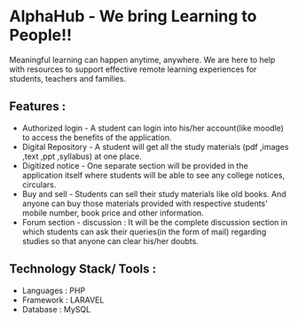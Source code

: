 # AlphaHub - We bring Learning to People!!

Meaningful learning can happen anytime, anywhere. We are here to help with resources to support effective remote learning experiences for students, teachers and families.

## Features :
-  Authorized login - A student can login into his/her account(like moodle) to access the benefits of the application.
-  Digital Repository - A student will get all the study materials (pdf ,images ,text ,ppt ,syllabus) at one place.
-  Digitized notice - One separate section will be provided in the application itself where students will be able to see any college notices, circulars.
-  Buy and sell - Students can sell their study materials like old books. And anyone can buy those materials provided with respective students' mobile number, book price and other information.
-  Forum section - discussion : It will be the complete discussion section in which students can ask their queries(in the form of mail) regarding studies so that
anyone can clear his/her doubts.

## Technology Stack/ Tools :
 - Languages : PHP
 - Framework : LARAVEL
 - Database : MySQL


